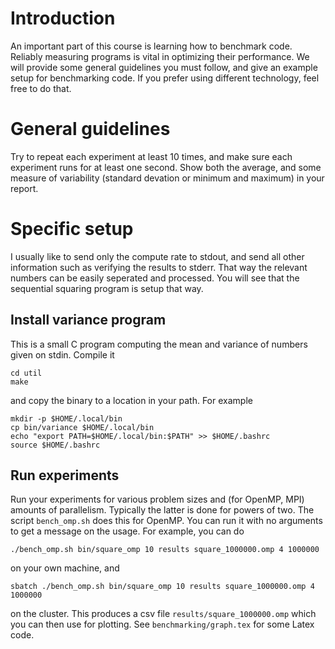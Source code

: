 # Introduction

An important part of this course is learning how to benchmark code. Reliably
measuring programs is vital in optimizing their performance. We will provide
some general guidelines you must follow, and give an example setup for
benchmarking code. If you prefer using different technology, feel free to do
that.

# General guidelines

Try to repeat each experiment at least 10 times, and make sure each experiment
runs for at least one second. Show both the average, and some measure of
variability (standard devation or minimum and maximum) in your report.

# Specific setup

I usually like to send only the compute rate to stdout, and send all other
information such as verifying the results to stderr. That way the relevant
numbers can be easily seperated and processed. You will see that the sequential
squaring program is setup that way.

## Install variance program

This is a small C program computing the mean and variance of numbers given on
stdin. Compile it

```
cd util
make
```

and copy the binary to a location in your path. For example

```
mkdir -p $HOME/.local/bin
cp bin/variance $HOME/.local/bin
echo "export PATH=$HOME/.local/bin:$PATH" >> $HOME/.bashrc
source $HOME/.bashrc
```

## Run experiments

Run your experiments for various problem sizes and (for OpenMP, MPI) amounts
of parallelism. Typically the latter is done for powers of two. The script
`bench_omp.sh` does this for OpenMP. You can run it with no arguments to
get a message on the usage. For example, you can do

```
./bench_omp.sh bin/square_omp 10 results square_1000000.omp 4 1000000
```

on your own machine, and

```
sbatch ./bench_omp.sh bin/square_omp 10 results square_1000000.omp 4 1000000
```

on the cluster. This produces a csv file `results/square_1000000.omp` which
you can then use for plotting. See `benchmarking/graph.tex` for some Latex code.
